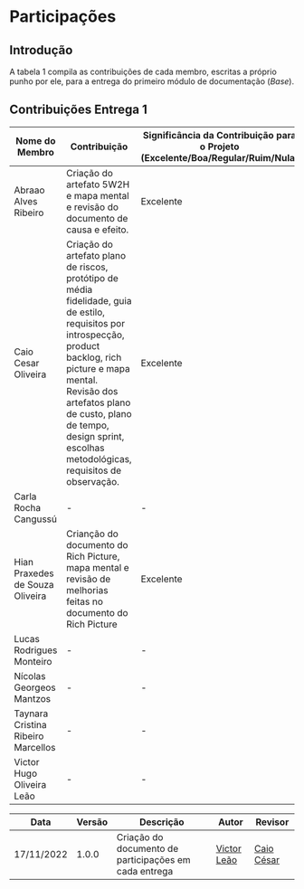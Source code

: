 # Participações 

## Introdução 

A tabela 1 compila as contribuições de cada membro, escritas a próprio punho por ele, para a entrega do primeiro módulo de documentação (*Base*).

## Contribuições Entrega 1

|           Nome do Membro           |                                  Contribuição                                   | Significância da Contribuição para o Projeto (Excelente/Boa/Regular/Ruim/Nula) |
| ---------------------------------- | ------------------------------------------------------------------------------- | ------------------------------------------------------------------------------ |
| Abraao Alves Ribeiro               | Criação do artefato 5W2H e mapa mental e revisão do documento de causa e efeito. |Excelente|
| Caio Cesar Oliveira                | Criação do artefato plano de riscos, protótipo de média fidelidade, guia de estilo, requisitos por introspecção, product backlog, rich picture e mapa mental. Revisão dos artefatos plano de custo, plano de tempo, design sprint, escolhas metodológicas, requisitos de observação.                                                                            | Excelente                                                                             |
| Carla Rocha Cangussú               | -                                                                               | -                                                                              |
| Hian Praxedes de Souza Oliveira    | Crianção do documento do Rich Picture, mapa mental e revisão de melhorias feitas no documento do Rich Picture                                                                             | Excelente                                                                              |
| Lucas Rodrigues Monteiro           | -                                                                               | -                                                                              |
| Nícolas Georgeos Mantzos           | -                                                                               | -                                                                              |
| Taynara Cristina Ribeiro Marcellos | -                                                                               | -                                                                              |
| Victor Hugo Oliveira Leão          | -                                                                               | -                                                                              |

|    Data    | Versão |            Descrição           |       Autor     |    Revisor    |
|  --------  |  ----  |            ----------          | --------------- |    -------    |
| 17/11/2022 |  1.0.0 |  Criação do documento de participações em cada entrega    |   [Victor Leão](https://github.com/victorleaoo)    |       [Caio César](https://github.com/oCaioOliveira)       |
